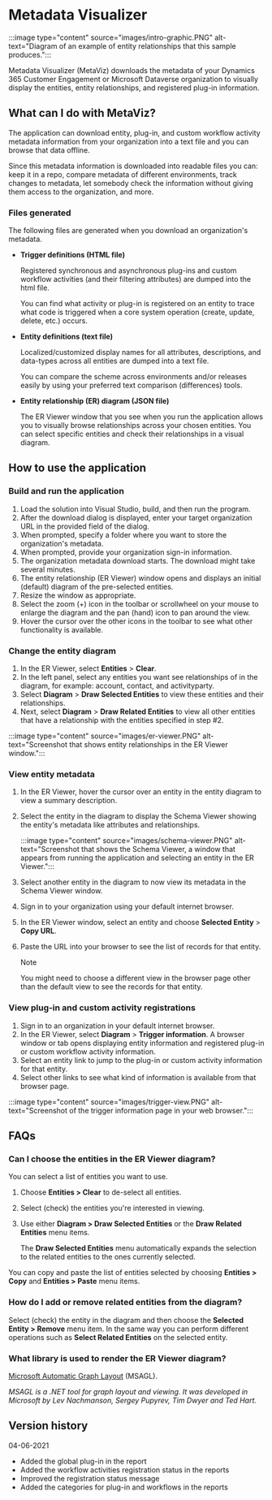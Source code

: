 # Metadata Visualizer

:::image type="content" source="images/intro-graphic.PNG" alt-text="Diagram of an example of entity relationships that this sample produces.":::

Metadata Visualizer (MetaViz) downloads the metadata of your Dynamics 365 Customer Engagement or Microsoft Dataverse organization to visually display the entities, entity relationships, and registered plug-in information.

## What can I do with MetaViz?

The application can download entity, plug-in, and custom workflow activity metadata information from your organization into a text file and you can browse that data offline.

Since this metadata information is downloaded into readable files you can: keep it in a repo, compare metadata of different environments, track changes to metadata, let somebody check the information without giving them access to the organization, and more.

### Files generated

The following files are generated when you download an organization's metadata.

- **Trigger definitions (HTML file)**

  Registered synchronous and asynchronous plug-ins and custom workflow activities (and their filtering attributes) are dumped into the html file.

  You can find what activity or plug-in is registered on an entity to trace what code is triggered when a core system operation (create, update, delete, etc.) occurs.

- **Entity definitions (text file)**

  Localized/customized display names for all attributes, descriptions, and data-types across all entities are dumped into a text file.

  You can compare the scheme across environments and/or releases easily by using your preferred text comparison (differences) tools.

- **Entity relationship (ER) diagram (JSON file)**

  The ER Viewer window that you see when you run the application allows you to visually browse relationships across your chosen entities. You can select specific entities and check their relationships in a visual diagram.

## How to use the application

### Build and run the application

1. Load the solution into Visual Studio, build, and then run the program.
2. After the download dialog is displayed, enter your target organization URL in the provided field of the dialog.
3. When prompted, specify a folder where you want to store the organization's metadata.
4. When prompted, provide your organization sign-in information.
5. The organization metadata download starts. The download might take several minutes.
6. The entity relationship (ER Viewer) window opens and displays an initial (default) diagram of the pre-selected entities.
7. Resize the window as appropriate.
8. Select the zoom (+) icon in the toolbar or scrollwheel on your mouse to enlarge the diagram and the pan (hand) icon to pan around the view.
9. Hover the cursor over the other icons in the toolbar to see what other functionality is available.

### Change the entity diagram

1. In the ER Viewer, select **Entities** > **Clear**.
2. In the left panel, select any entities you want see relationships of in the diagram, for example: account, contact, and activityparty.
3. Select **Diagram** > **Draw Selected Entities** to view these entities and their relationships.
4. Next, select **Diagram** > **Draw Related Entities** to view all other entities that have a relationship with the entities specified in step #2.

:::image type="content" source="images/er-viewer.PNG" alt-text="Screenshot that shows entity relationships in the ER Viewer window.":::

### View entity metadata

1. In the ER Viewer, hover the cursor over an entity in the entity diagram to view a summary description.
2. Select the entity in the diagram to display the Schema Viewer showing the entity's metadata like attributes and relationships.

   :::image type="content" source="images/schema-viewer.PNG" alt-text="Screenshot that shows the Schema Viewer, a window that appears from running the application and selecting an entity in the ER Viewer.":::
3. Select another entity in the diagram to now view its metadata in the Schema Viewer window.
4. Sign in to your organization using your default internet browser.
5. In the ER Viewer window, select an entity and choose **Selected Entity** > **Copy URL**.
6. Paste the URL into your browser to see the list of records for that entity.
   > [!NOTE]
   > You might need to choose a different view in the browser page other than the default view to see the records for that entity.

### View plug-in and custom activity registrations

1. Sign in to an organization in your default internet browser.
2. In the ER Viewer, select **Diagram** > **Trigger information**. A browser window or tab opens displaying entity information and registered plug-in or custom workflow activity information.
3. Select an entity link to jump to the plug-in or custom activity information for that entity.
4. Select other links to see what kind of information is available from that browser page.

:::image type="content" source="images/trigger-view.PNG" alt-text="Screenshot of the trigger information page in your web browser.":::

## FAQs

### Can I choose the entities in the ER Viewer diagram?

You can select a list of entities you want to use.

1. Choose **Entities > Clear** to de-select all entities.
2. Select (check) the entities you're interested in viewing.
3. Use either **Diagram > Draw Selected Entities** or the **Draw Related Entities** menu items.

   The **Draw Selected Entities** menu automatically expands the selection to the related entities to the ones currently selected.

You can copy and paste the list of entities selected by choosing **Entities > Copy** and **Entities > Paste** menu items.

### How do I add or remove related entities from the diagram?

Select (check) the entity in the diagram and then choose the **Selected Entity > Remove** menu item. In the same way you can perform different operations such as **Select Related Entities** on the selected entity.

### What library is used to render the ER Viewer diagram?

[Microsoft Automatic Graph Layout](https://www.microsoft.com/research/project/microsoft-automatic-graph-layout/) (MSAGL).

*MSAGL is a .NET tool for graph layout and viewing. It was developed in Microsoft by Lev Nachmanson, Sergey Pupyrev, Tim Dwyer and Ted Hart.*

## Version history

04-06-2021

- Added the global plug-in in the report
- Added the workflow activities registration status in the reports
- Improved the registration status message
- Added the categories for plug-in and workflows in the reports
